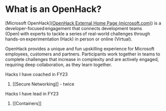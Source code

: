 # What is an OpenHack?

[Microsoft OpenHack]([OpenHack External Home Page (microsoft.com)](https://openhack.microsoft.com/)) is a developer-focused engagement that connects development teams (Open) with experts to tackle a series of real-world challenges through hands-on experimentation (Hack) in person or online (Virtual).

OpenHack provides a unique and fun upskilling experience for Microsoft employees, customers and partners. Participants work together in teams to complete challenges that increase in complexity and are actively engaged, requiring deep collaboration, as they learn together.

Hacks I have coached in FY23
1. [[Secure Networking]] - twice

Hacks I have lead in FY23
1. [[Containers]]